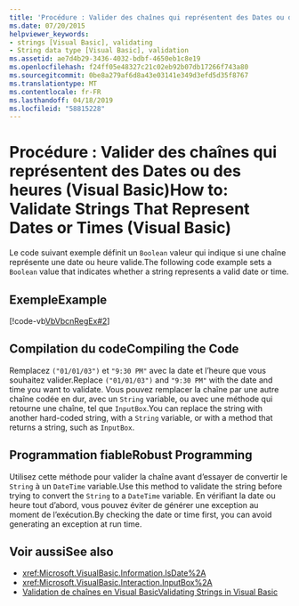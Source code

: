 ```yaml
---
title: 'Procédure : Valider des chaînes qui représentent des Dates ou des heures (Visual Basic)'
ms.date: 07/20/2015
helpviewer_keywords:
- strings [Visual Basic], validating
- String data type [Visual Basic], validation
ms.assetid: ae7d4b29-3436-4032-bdbf-4650eb1c8e19
ms.openlocfilehash: f24ff05e48327c21c02eb92b07db17266f743a80
ms.sourcegitcommit: 0be8a279af6d8a43e03141e349d3efd5d35f8767
ms.translationtype: MT
ms.contentlocale: fr-FR
ms.lasthandoff: 04/18/2019
ms.locfileid: "58815228"
---
```

# <a name="how-to-validate-strings-that-represent-dates-or-times-visual-basic"></a><span data-ttu-id="efa7e-102">Procédure : Valider des chaînes qui représentent des Dates ou des heures (Visual Basic)</span><span class="sxs-lookup"><span data-stu-id="efa7e-102">How to: Validate Strings That Represent Dates or Times (Visual Basic)</span></span>
<span data-ttu-id="efa7e-103">Le code suivant exemple définit un `Boolean` valeur qui indique si une chaîne représente une date ou heure valide.</span><span class="sxs-lookup"><span data-stu-id="efa7e-103">The following code example sets a `Boolean` value that indicates whether a string represents a valid date or time.</span></span>  
  
## <a name="example"></a><span data-ttu-id="efa7e-104">Exemple</span><span class="sxs-lookup"><span data-stu-id="efa7e-104">Example</span></span>  
 [!code-vb[VbVbcnRegEx#2](~/samples/snippets/visualbasic/VS_Snippets_VBCSharp/VbVbcnRegEx/VB/Class1.vb#2)]  
  
## <a name="compiling-the-code"></a><span data-ttu-id="efa7e-105">Compilation du code</span><span class="sxs-lookup"><span data-stu-id="efa7e-105">Compiling the Code</span></span>  
 <span data-ttu-id="efa7e-106">Remplacez `("01/01/03")` et `"9:30 PM"` avec la date et l’heure que vous souhaitez valider.</span><span class="sxs-lookup"><span data-stu-id="efa7e-106">Replace `("01/01/03")` and `"9:30 PM"` with the date and time you want to validate.</span></span> <span data-ttu-id="efa7e-107">Vous pouvez remplacer la chaîne par une autre chaîne codée en dur, avec un `String` variable, ou avec une méthode qui retourne une chaîne, tel que `InputBox`.</span><span class="sxs-lookup"><span data-stu-id="efa7e-107">You can replace the string with another hard-coded string, with a `String` variable, or with a method that returns a string, such as `InputBox`.</span></span>  
  
## <a name="robust-programming"></a><span data-ttu-id="efa7e-108">Programmation fiable</span><span class="sxs-lookup"><span data-stu-id="efa7e-108">Robust Programming</span></span>  
 <span data-ttu-id="efa7e-109">Utilisez cette méthode pour valider la chaîne avant d’essayer de convertir le `String` à un `DateTime` variable.</span><span class="sxs-lookup"><span data-stu-id="efa7e-109">Use this method to validate the string before trying to convert the `String` to a `DateTime` variable.</span></span> <span data-ttu-id="efa7e-110">En vérifiant la date ou heure tout d’abord, vous pouvez éviter de générer une exception au moment de l’exécution.</span><span class="sxs-lookup"><span data-stu-id="efa7e-110">By checking the date or time first, you can avoid generating an exception at run time.</span></span>  
  
## <a name="see-also"></a><span data-ttu-id="efa7e-111">Voir aussi</span><span class="sxs-lookup"><span data-stu-id="efa7e-111">See also</span></span>

- <xref:Microsoft.VisualBasic.Information.IsDate%2A>
- <xref:Microsoft.VisualBasic.Interaction.InputBox%2A>
- [<span data-ttu-id="efa7e-112">Validation de chaînes en Visual Basic</span><span class="sxs-lookup"><span data-stu-id="efa7e-112">Validating Strings in Visual Basic</span></span>](../../../../visual-basic/programming-guide/language-features/strings/validating-strings.md)
